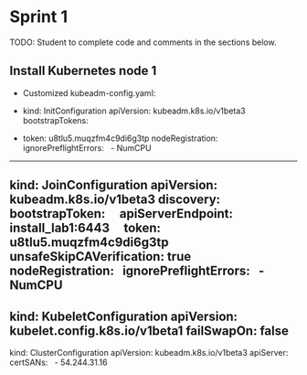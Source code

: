 # Sprint 1
TODO: Student to complete code and comments in the sections below.

## Install Kubernetes node 1

- Customized kubeadm-config.yaml:

- kind: InitConfiguration
apiVersion: kubeadm.k8s.io/v1beta3
bootstrapTokens:
- token: u8tlu5.muqzfm4c9di6g3tp
nodeRegistration:
  ignorePreflightErrors:
  - NumCPU
---
kind: JoinConfiguration
apiVersion: kubeadm.k8s.io/v1beta3
discovery:
  bootstrapToken:
    apiServerEndpoint: install_lab1:6443
    token: u8tlu5.muqzfm4c9di6g3tp
    unsafeSkipCAVerification: true
nodeRegistration:
  ignorePreflightErrors:
  - NumCPU
---
kind: KubeletConfiguration
apiVersion: kubelet.config.k8s.io/v1beta1
failSwapOn: false
---
kind: ClusterConfiguration
apiVersion: kubeadm.k8s.io/v1beta3
apiServer:
  certSANs:
  - 54.244.31.16
